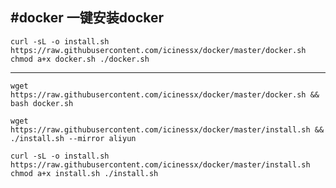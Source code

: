 #docker
**一键安装docker**
---

`curl -sL -o install.sh https://raw.githubusercontent.com/icinessx/docker/master/docker.sh
chmod a+x docker.sh
./docker.sh`


***


`wget https://raw.githubusercontent.com/icinessx/docker/master/docker.sh && bash docker.sh`

`wget https://raw.githubusercontent.com/icinessx/docker/master/install.sh && ./install.sh --mirror aliyun`

`curl -sL -o install.sh https://raw.githubusercontent.com/icinessx/docker/master/install.sh
chmod a+x install.sh
./install.sh`
